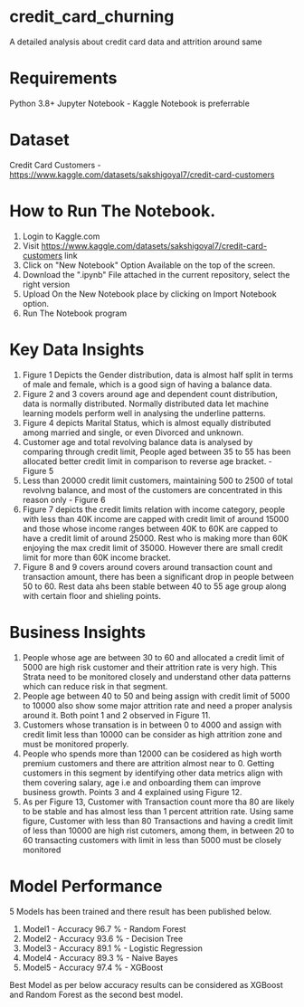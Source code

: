 # credit_card_churning
A detailed analysis about credit card data and attrition around same

# Requirements
Python 3.8+
Jupyter Notebook - Kaggle Notebook is preferrable

# Dataset
Credit Card Customers - https://www.kaggle.com/datasets/sakshigoyal7/credit-card-customers

# How to Run The Notebook.
1. Login to Kaggle.com
2. Visit https://www.kaggle.com/datasets/sakshigoyal7/credit-card-customers link
3. Click on "New Notebook" Option Available on the top of the screen.
4. Download the ".ipynb" File attached in the current repository, select the right version
5. Upload On the New Notebook place by clicking on Import Notebook option.
6. Run The Notebook program

# Key Data Insights

1. Figure 1 Depicts the Gender distribution, data is almost half split in terms of male and female, which is a good sign of having a balance data.
2. Figure 2 and 3 covers around age and dependent count distribution, data is normally distributed. Normally distributed data let machine learning models perform well in analysing the underline patterns.
3. Figure 4 depicts Marital Status, which is almost equally distributed among married and single, or even Divorced and unknown.
4. Customer age and total revolving balance data is analysed by comparing through credit limit, People aged between 35 to 55 has been allocated better credit limit in comparison to reverse age bracket. - Figure 5
5. Less than 20000 credit limit customers, maintaining 500 to 2500 of total revolvng balance, and most of the customers are concentrated in this reason only - Figure 6
6. Figure 7 depicts the credit limits relation with income category, people with less than 40K income are capped with credit limit of around 15000 and those whose income ranges between 40K to 60K are capped to have a credit limit of around 25000. Rest who is making more than 60K enjoying the max credit limit of 35000. However there are small credit limit for more than 60K income bracket.
7. Figure 8 and 9 covers around covers around transaction count and transaction amount, there has been a significant drop in people between 50 to 60. Rest data ahs been stable between 40 to 55 age group along with certain floor and shieling points.

# Business Insights

1. People whose age are between 30 to 60 and allocated a credit limit of 5000 are high risk customer and their attrition rate is very high. This Strata need to be monitored closely and understand other data patterns which can reduce risk in that segment.
2. People age between 40 to 50 and being assign with credit limit of 5000 to 10000 also show some major attrition rate and need a proper analysis around it. Both point 1 and 2 observed in Figure 11.
3. Customers whose transation is in between 0 to 4000 and assign with credit limit less than 10000 can be consider as high attrition zone and must be monitored properly.
4. People who spends more than 12000 can be cosidered as high worth premium customers and there are attrition almost near to 0. Getting customers in this segment by identifying other data metrics align with them covering salary, age i.e and onboarding them can improve business growth. Points 3 and 4 explained using Figure 12.
5. As per Figure 13, Customer with Transaction count more tha 80 are likely to be stable and has almost less than 1 percent attrition rate.
Using same figure, Customer with less than 80 Transactions and having a credit limit of less than 10000 are high rist cutomers, among them, in between 20 to 60 transacting customers with limit in less than 5000 must be closely monitored

# Model Performance

5 Models has been trained and there result has been published below.

1. Model1 - Accuracy 96.7 % - Random Forest
2. Model2 - Accuracy 93.6 % - Decision Tree
3. Model3 - Accuracy 89.1 % - Logistic Regression
4. Model4 - Accuracy 89.3 % - Naive Bayes
5. Model5 - Accuracy 97.4 % - XGBoost

Best Model as per below accuracy results can be considered as XGBoost and Random Forest as the second best model.
